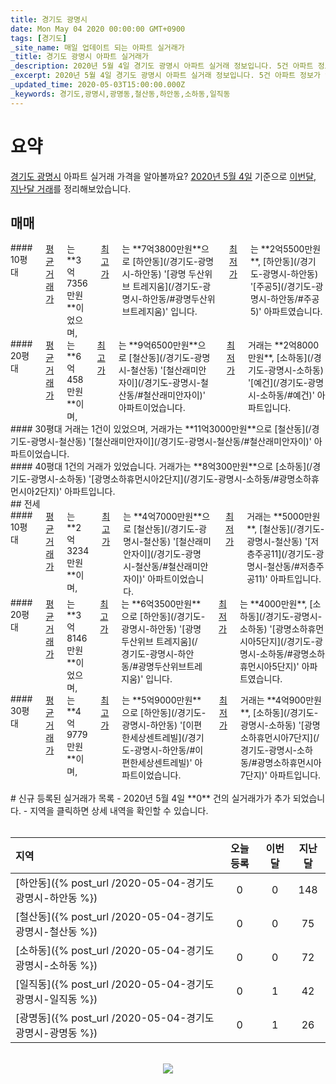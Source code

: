 ```yaml
---
title: 경기도 광명시
date: Mon May 04 2020 00:00:00 GMT+0900
tags: [경기도]
_site_name: 매일 업데이트 되는 아파트 실거래가
_title: 경기도 광명시 아파트 실거래가
_description: 2020년 5월 4일 경기도 광명시 아파트 실거래 정보입니다. 5건 아파트 정보가 있습니다.
_excerpt: 2020년 5월 4일 경기도 광명시 아파트 실거래 정보입니다. 5건 아파트 정보가 있습니다.
_updated_time: 2020-05-03T15:00:00.000Z
_keywords: 경기도,광명시,광명동,철산동,하안동,소하동,일직동
---
```



# 요약
<ins>경기도 광명시</ins> 아파트 실거래 가격을 알아볼까요? <ins>2020년 5월 4일</ins> 기준으로 <ins>이번달, 지난달 거래</ins>를 정리해보았습니다.

## 매매
<div class="container">
<div class="six columns" markdown="1">
#### 10평대
<ins>평균 거래가</ins>는 **3억7356만원**이었으며, <ins>최고가</ins>는 **7억3800만원**으로 [하안동](/경기도-광명시-하안동) '[광명 두산위브 트레지움](/경기도-광명시-하안동/#광명두산위브트레지움)' 입니다. <ins>최저가</ins>는 **2억5500만원**, [하안동](/경기도-광명시-하안동) '[주공5](/경기도-광명시-하안동/#주공5)' 아파트였습니다.
</div>
<div class="six columns" markdown="1">
#### 20평대
<ins>평균 거래가</ins>는 **6억458만원**이며, <ins>최고가</ins>는 **9억6500만원**으로 [철산동](/경기도-광명시-철산동) '[철산래미안자이](/경기도-광명시-철산동/#철산래미안자이)' 아파트이었습니다. <ins>최저가</ins> 거래는 **2억8000만원**, [소하동](/경기도-광명시-소하동) '[예건](/경기도-광명시-소하동/#예건)' 아파트입니다.
</div>
</div>
<div class="container">
<div class="six columns" markdown="1">
#### 30평대
거래는 1건이 있었으며, 거래가는 **11억3000만원**으로 [철산동](/경기도-광명시-철산동) '[철산래미안자이](/경기도-광명시-철산동/#철산래미안자이)' 아파트이었습니다.
</div>
<div class="six columns" markdown="1">
#### 40평대
1건의 거래가 있었습니다. 거래가는 **8억300만원**으로 [소하동](/경기도-광명시-소하동) '[광명소하휴먼시아2단지](/경기도-광명시-소하동/#광명소하휴먼시아2단지)' 아파트입니다.
</div>
</div>
## 전세
<div class="container">
<div class="six columns" markdown="1">
#### 10평대
<ins>평균 거래가</ins>는 **2억3234만원**이며, <ins>최고가</ins>는 **4억7000만원**으로 [철산동](/경기도-광명시-철산동) '[철산래미안자이](/경기도-광명시-철산동/#철산래미안자이)' 아파트이었습니다. <ins>최저가</ins> 거래는 **5000만원**, [철산동](/경기도-광명시-철산동) '[저층주공11](/경기도-광명시-철산동/#저층주공11)' 아파트입니다.
</div>
<div class="six columns" markdown="1">
#### 20평대
<ins>평균 거래가</ins>는 **3억8146만원**이었으며, <ins>최고가</ins>는 **6억3500만원**으로 [하안동](/경기도-광명시-하안동) '[광명 두산위브 트레지움](/경기도-광명시-하안동/#광명두산위브트레지움)' 입니다. <ins>최저가</ins>는 **4000만원**, [소하동](/경기도-광명시-소하동) '[광명소하휴먼시아5단지](/경기도-광명시-소하동/#광명소하휴먼시아5단지)' 아파트였습니다.
</div>
</div>
<div class="container">
<div class="twelve columns" markdown="1">
#### 30평대
<ins>평균 거래가</ins>는 **4억9779만원**이며, <ins>최고가</ins>는 **5억9000만원**으로 [하안동](/경기도-광명시-하안동) '[이편한세상센트레빌](/경기도-광명시-하안동/#이편한세상센트레빌)' 아파트이었습니다. <ins>최저가</ins> 거래는 **4억900만원**, [소하동](/경기도-광명시-소하동) '[광명소하휴먼시아7단지](/경기도-광명시-소하동/#광명소하휴먼시아7단지)' 아파트입니다.
</div>
</div>


<br>
# 신규 등록된 실거래가 목록
- 2020년 5월 4일 **0** 건의 실거래가가 추가 되었습니다.
- 지역을 클릭하면 상세 내역을 확인할 수 있습니다.
<br><br>

| 지역 | 오늘 등록 | 이번달 | 지난달 |
|:---|:---:|:---:|:---:|
| [하안동]({% post_url /2020-05-04-경기도 광명시-하안동 %}) | 0 | 0 | 148|
| [철산동]({% post_url /2020-05-04-경기도 광명시-철산동 %}) | 0 | 0 | 75|
| [소하동]({% post_url /2020-05-04-경기도 광명시-소하동 %}) | 0 | 0 | 72|
| [일직동]({% post_url /2020-05-04-경기도 광명시-일직동 %}) | 0 | 1 | 42|
| [광명동]({% post_url /2020-05-04-경기도 광명시-광명동 %}) | 0 | 1 | 26|

<p align="center"><br><img src="https://via.placeholder.com/700x120"><br></p>
